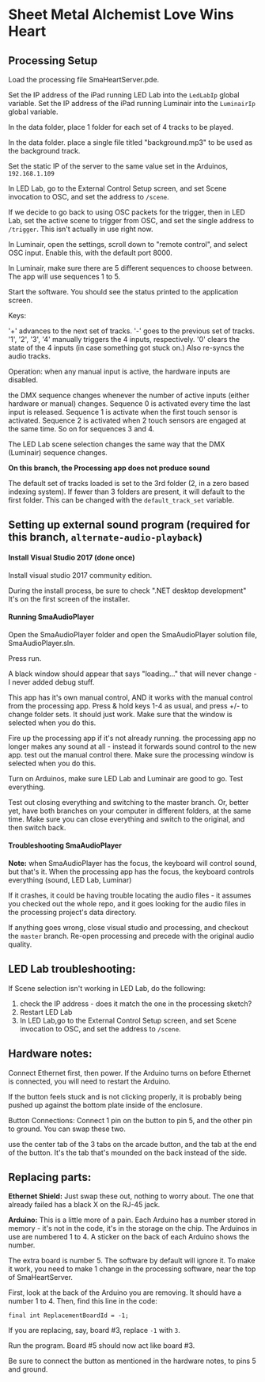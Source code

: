 # Sheet Metal Alchemist Love Wins Heart


## Processing Setup

Load the processing file SmaHeartServer.pde.

Set the IP address of the iPad running LED Lab into the `LedLabIp` global variable.
Set the IP address of the iPad running Luminair into the `LuminairIp` global variable.

In the data folder, place 1 folder for each set of 4 tracks to be played.

In the data folder. place a single file titled "background.mp3" to be used as the background track.

Set the static IP of the server to the same value set in the Arduinos, `192.168.1.109`

In LED Lab, go to the External Control Setup screen, and set Scene invocation to OSC, and set the address to `/scene`. 

If we decide to go back to using OSC packets for the trigger, then in LED Lab, set the active scene to trigger from OSC, and set the single address to `/trigger`. This isn't actually in use right now.

In Luminair, open the settings, scroll down to "remote control", and select OSC input. Enable this, with the default port 8000.

In Luminair, make sure there are 5 different sequences to choose between. The app will use sequences 1 to 5.

Start the software. You should see the status printed to the application screen.

Keys:

'+'     advances to the next set of tracks.
'-'     goes to the previous set of tracks.
'1', '2', '3', '4'      manually triggers the 4 inputs, respectively.
'0'     clears the state of the 4 inputs (in case something got stuck on.) Also re-syncs the audio tracks.


Operation:
when any manual input is active, the hardware inputs are disabled.

the DMX sequence changes whenever the number of active inputs (either hardware or manual) changes.
Sequence 0 is activated every time the last input is released.
Sequence 1 is activate when the first touch sensor is activated.
Sequence 2 is activated when 2 touch sensors are engaged at the same time.
So on for sequences 3 and 4.

The LED Lab scene selection changes the same way that the DMX (Luminair) sequence changes.

**On this branch, the Processing app does not produce sound**

The default set of tracks loaded is set to the 3rd folder (2, in a zero based indexing system). If fewer than 3 folders are present, it will default to the first folder. This can be changed with the `default_track_set` variable.

## Setting up external sound program (required for this branch, `alternate-audio-playback`)

#### Install Visual Studio 2017 (done once)

Install visual studio 2017 community edition.

During the install process, be sure to check ".NET desktop development" It's on the first screen of the installer.

#### Running SmaAudioPlayer

Open the SmaAudioPlayer folder and open the SmaAudioPlayer solution file, SmaAudioPlayer.sln.

Press run.

A black window should appear that says "loading..." that will never change - I never added debug stuff.

This app has it's own manual control, AND it works with the manual control from the processing app. Press & hold keys 1-4 as usual, and press +/- to change folder sets. It should just work. Make sure that the window is selected when you do this.

Fire up the processing app if it's not already running. the processing app no longer makes any sound at all - instead it forwards sound control to the new app. test out the manual control there. Make sure the processing window is selected when you do this.

Turn on Arduinos, make sure LED Lab and Luminair are good to go. Test everything.

Test out closing everything and switching to the master branch. Or, better yet, have both branches on your computer in different folders, at the same time. Make sure you can close everything and switch to the original, and then switch back.


#### Troubleshooting SmaAudioPlayer

**Note:** when SmaAudioPlayer has the focus, the keyboard will control sound, but that's it. When the processing app has the focus, the keyboard controls everything (sound, LED Lab, Luminar)


If it crashes, it could be having trouble locating the audio files - it assumes you checked out the whole repo, and it goes looking for the audio files in the processing project's data directory.

If anything goes wrong, close visual studio and processing, and checkout the `master` branch. Re-open processing and precede with the original audio quality.


## LED Lab troubleshooting:

If Scene selection isn't working in LED Lab, do the following:

1. check the IP address - does it match the one in the processing sketch?
2. Restart LED Lab
3. In LED Lab,go to the External Control Setup screen, and set Scene invocation to OSC, and set the address to `/scene`.

## Hardware notes:

Connect Ethernet first, then power. If the Arduino turns on before Ethernet is connected, you will need to restart the Arduino.

If the button feels stuck and is not clicking properly, it is probably being pushed up against the bottom plate inside of the enclosure. 

Button Connections: Connect 1 pin on the button to pin 5, and the other pin to ground. You can swap these two.

use the center tab of the 3 tabs on the arcade button, and the tab at the end of the button. It's the tab that's mounded on the back instead of the side.


## Replacing parts:

**Ethernet Shield:** Just swap these out, nothing to worry about. The one that already failed has a black X on the RJ-45 jack.

**Arduino:** This is a little more of a pain. Each Arduino has a number stored in memory - it's not in the code, it's in the storage on the chip. The Arduinos in use are numbered 1 to 4. A sticker on the back of each Arduino shows the number.

The extra board is number 5. The software by default will ignore it. To make it work, you need to make 1 change in the processing software, near the top of SmaHeartServer.

First, look at the back of the Arduino you are removing. It should have a number 1 to 4. Then, find this line in the code:

`final int ReplacementBoardId = -1;`

If you are replacing, say, board #3, replace `-1` with `3`.

Run the program. Board #5 should now act like board #3.

Be sure to connect the button as mentioned in the hardware notes, to pins 5 and ground.


